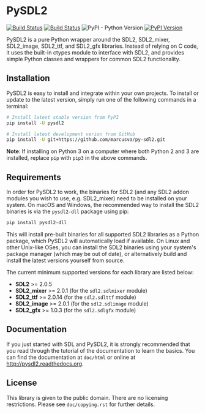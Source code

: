 # PySDL2

[![Build Status](https://travis-ci.org/marcusva/py-sdl2.svg?branch=master)](https://travis-ci.org/marcusva/py-sdl2)
[![Build Status](https://ci.appveyor.com/api/projects/status/i0k6eou3fj2646ov?svg=true)](https://ci.appveyor.com/project/a-hurst/py-sdl2)
![PyPI - Python Version](https://img.shields.io/pypi/pyversions/pysdl2)
[![PyPI Version](https://img.shields.io/pypi/v/PySDL2.svg)](https://pypi.python.org/pypi/PySDL2)

PySDL2 is a pure Python wrapper around the SDL2, SDL2\_mixer, SDL2\_image,
SDL2\_ttf, and SDL2\_gfx libraries.
Instead of relying on C code, it uses the built-in ctypes module to interface
with SDL2, and provides simple Python classes and wrappers for common
SDL2 functionality.

## Installation

PySDL2 is easy to install and integrate within your own projects.
To install or update to the latest version, simply run one of the
following commands in a terminal:

```bash
# Install latest stable version from PyPI
pip install -U pysdl2

# Install latest development verion from GitHub
pip install -U git+https://github.com/marcusva/py-sdl2.git
```

**Note**: If installing on Python 3 on a computer where both Python 2 and 3
are installed, replace `pip` with `pip3` in the above commands.

## Requirements

In order for PySDL2 to work, the binaries for SDL2 (and any SDL2 addon modules
you wish to use, e.g. SDL2\_mixer) need to be installed on your system. On
macOS and Windows, the recommended way to install the SDL2 binaries is via the `pysdl2-dll` package using pip:

```bash
pip install pysdl2-dll
```

This will install pre-built binaries for all supported SDL2 libraries as
a Python package, which PySDL2 will automatically load if available.
On Linux and other Unix-like OSes, you can install the SDL2 binaries using
your system's package manager (which may be out of date), or alternatively
build and install the latest versions yourself from source.

The current minimum supported versions for each library are listed below:

* **SDL2** >= 2.0.5
* **SDL2_mixer** >= 2.0.1 (for the `sdl2.sdlmixer` module)
* **SDL2_ttf** >= 2.0.14 (for the `sdl2.sdlttf` module)
* **SDL2_image** >= 2.0.1 (for the `sdl2.sdlimage` module)
* **SDL2_gfx** >= 1.0.3 (for the `sdl2.sdlgfx` module)

## Documentation

If you just started with SDL and PySDL2, it is strongly recommended
that you read through the tutorial of the documentation to learn the
basics. You can find the documentation at `doc/html` or online at
<http://pysdl2.readthedocs.org>.

## License

This library is given to the public domain. There are no licensing
restrictions. Please see `doc/copying.rst` for further details.
